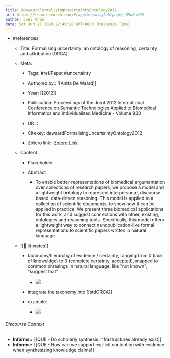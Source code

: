 ```yaml
---
title: @dewaardFormalisingUncertaintyOntology2012
url: https://roamresearch.com/#/app/megacoglab/page/_BMo6nHDU
author: Joel Chan
date: Sat Jun 27 2020 22:49:28 GMT+0800 (Malaysia Time)
---
```


- #references

    - Title: Formalising uncertainty: an ontology of reasoning, certainty and attribution (ORCA)

    - Meta:

        - Tags: #ref/Paper #uncertainty

        - Authored by::  [[Anita De Waard]]

        - Year: [[2012]]

        - Publication: Proceedings of the Joint 2012 International Conference on Semantic Technologies Applied to Biomedical Informatics and Individualized Medicine - Volume 930

        - URL:

        - Citekey: dewaardFormalisingUncertaintyOntology2012

        - Zotero link:: [Zotero Link](zotero://select/items/1_VDR2XDPK)

    - Content

        - Placeholder

        - Abstract

            - To enable better representations of biomedical argumentation over collections of research papers, we propose a model and a lightweight ontology to represent interpersonal, discourse-based, data-driven reasoning. This model is applied to a collection of scientific documents, to show how it can be applied in practice. We present three biomedical applications for this work, and suggest connections with other, existing, ontologies and reasoning tools. Specifically, this model offers a lightweight way to connect nanopublication-like formal representations to scientific papers written in natural language.

    - [[📝 lit-notes]]

        - taxonomy/hierarchy of evidence / certainty, ranging from 0 (lack of knoweldge) to 3 (complete certainty, accepted), mapped to common phrasings in natural language, like "not known", "suggest that"

            - ![](https://firebasestorage.googleapis.com/v0/b/firescript-577a2.appspot.com/o/imgs%2Fapp%2Fmegacoglab%2F1dHMj0NfyE.png?alt=media&token=46ae0530-56e2-48bb-ae50-3e75c3b05dbe)

        - integrate the taxonomy into [[stdORCA]]

        - example:

            - ![](https://firebasestorage.googleapis.com/v0/b/firescript-577a2.appspot.com/o/imgs%2Fapp%2Fmegacoglab%2FuMFiCFCLfU.png?alt=media&token=87644659-9da4-485b-971f-2497d2aef78d)

###### Discourse Context

- **Informs::** [[QUE - Do scholarly synthesis infrastructures already exist]]
- **Informs::** [[QUE - How can we support explicit contention with evidence when synthesizing knowledge claims]]
